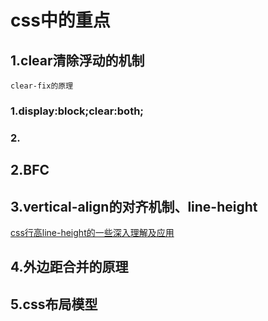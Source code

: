 # css中的重点
## 1.clear清除浮动的机制
    clear-fix的原理
### 1.display:block;clear:both;
### 2.
## 2.BFC
## 3.vertical-align的对齐机制、line-height
[css行高line-height的一些深入理解及应用](http://www.zhangxinxu.com/wordpress/2009/11/css%E8%A1%8C%E9%AB%98line-height%E7%9A%84%E4%B8%80%E4%BA%9B%E6%B7%B1%E5%85%A5%E7%90%86%E8%A7%A3%E5%8F%8A%E5%BA%94%E7%94%A8/)
## 4.外边距合并的原理
## 5.css布局模型

